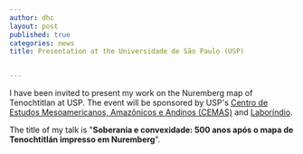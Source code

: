 ```yaml
---
author: dhc 
layout: post
published: true
categories: news
title: Presentation at the Universidade de São Paulo (USP)


---
```

I have been invited to present my work on the Nuremberg map of Tenochtitlan at USP. The event will be sponsored by USP's [Centro de Estudos Mesoamericanos, Amazônicos e Andinos  (CEMAS)](https://usp.br/cemaa/) and [Laboríndio](https://laborindio.fflch.usp.br/).  

The title of my talk is "**Soberania e convexidade: 500 anos após o mapa de Tenochtitlán impresso em Nuremberg**".

<head>
    <meta charset="UTF-8">
    <meta name="viewport" content="width=device-width, initial-scale=1.0">
    <title>Presentation at USP</title>
    <link rel="stylesheet" href="https://cdnjs.cloudflare.com/ajax/libs/tachyons/4.12.0/tachyons.min.css">
    <style>
        /* Custom styles for effects not available in Tachyons */
        .box-shadow-custom {
            box-shadow: 8px 8px 0px black;
        }
        
        .box-shadow-hover:hover {
            transform: translate(-4px, -4px);
            box-shadow: 12px 12px 0px black;
        }
        
        .transition-custom {
            transition: all 0.3s ease;
        }
        
        .serif-font {
            font-family: Georgia, 'Times New Roman', Times, serif;
        }
        
        .letter-spacing-wide {
            letter-spacing: 2px;
        }
        
        .letter-spacing-normal {
            letter-spacing: 1px;
        }
    </style>
</head>
<body class="bg-near-white">
    <div class="flex justify-center items-center min-vh-100 pa3">
        <div class="bg-white ba b--black bw3 mw6 w-100 pa4 box-shadow-custom box-shadow-hover transition-custom">
            
            <!-- Event Title -->
            <div class="f3 fw7 ttu letter-spacing-wide tc mb3 pb3 bb bw2 b--black">
                Soberania e convexidade: 500 anos após o mapa de Tenochtitlán impresso em Nuremberg
            </div>
            
            <!-- Event Details -->
            <div class="mb4">
                <div class="flex items-center mb3 f5">
                    <div class="fw7 ttu letter-spacing-normal f6 w3 mr3">Location:</div>
                    <div class="flex-auto">USP A</div>
                </div>
                
                <div class="flex items-center mb3 f5">
                    <div class="fw7 ttu letter-spacing-normal f6 w3 mr3">Date:</div>
                    <div class="flex-auto">March 15, 2025 | 9:00 AM - 5:00 PM</div>
                </div>
            </div>
            
            <!-- Event Abstract -->
            <div class="bg-black white pa3">
                <div class="fw7 ttu letter-spacing-normal f6 mb2 white">About the Event</div>
                <div class="serif-font f5 lh-copy white">
                    Quinhentos anos após sua publicação na cidade imperial de Nuremberg em 1524, o mapa cortesiano de Tenochtitlan permanece como uma das imagens políticas mais pungentes do século XVI. Uma imagem política intempestiva, ao mesmo tempo antecipatória e anacrônica, pois anuncia uma entidade política ainda fictícia— “Nueva España de la Mar Oceano”—enquanto ostenta a identidade emblemática do México-Tenochtitlan numa época em que a cidade asteca já jazia em ruínas. Nesta apresentação, baseada numa revisão sistemática da história e historiografia do mapa, proponho uma nova leitura da complexa e aparentemente paradoxal teologia política que fundamenta o mapa de Nuremberg: a apresentação de uma entidade política por vir centrada numa soberania pagã.
                </div>
            </div>
        </div>
    </div>
</body>
</html>
